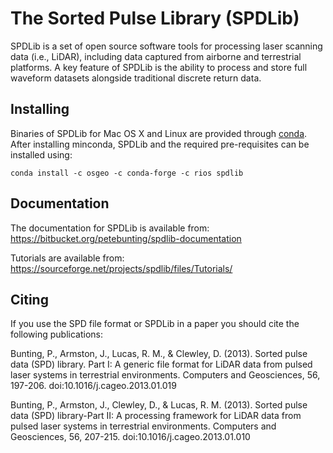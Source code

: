 # The Sorted Pulse Library (SPDLib) #

SPDLib is a set of open source software tools for processing laser scanning data (i.e., LiDAR), including data captured from airborne and terrestrial platforms. A key feature of SPDLib is the ability to process and store full waveform datasets alongside traditional discrete return data.

## Installing ##

Binaries of SPDLib for Mac OS X and Linux are provided through [conda](http://conda.pydata.org/miniconda.html). After installing minconda, SPDLib and the required pre-requisites can be installed using:

```
conda install -c osgeo -c conda-forge -c rios spdlib
```

## Documentation ##

The documentation for SPDLib is available from: https://bitbucket.org/petebunting/spdlib-documentation

Tutorials are available from: https://sourceforge.net/projects/spdlib/files/Tutorials/

## Citing ##

If you use the SPD file format or SPDLib in a paper you should cite the following publications:

Bunting, P., Armston, J., Lucas, R. M., & Clewley, D. (2013). Sorted pulse data (SPD) library. Part I: A generic file format for LiDAR data from pulsed laser systems in terrestrial environments. Computers and Geosciences, 56, 197-206. doi:10.1016/j.cageo.2013.01.019

Bunting, P., Armston, J., Clewley, D., & Lucas, R. M. (2013). Sorted pulse data (SPD) library-Part II: A processing framework for LiDAR data from pulsed laser systems in terrestrial environments. Computers and Geosciences, 56, 207-215. doi:10.1016/j.cageo.2013.01.010


